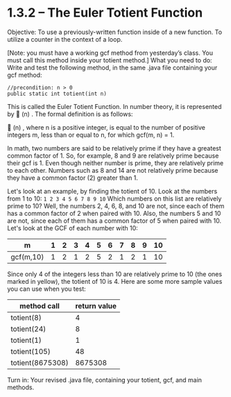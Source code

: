 # 1.3.2 – The Euler Totient Function
Objective: To use a previously-written function inside of a new function. To utilize a counter in the context of a loop.

[Note: you must have a working gcf method from yesterday’s class. You must call this method inside your totient method.]
What you need to do: Write and test the following method, in the same .java file containing your gcf method:
```
//precondition: n > 0
public static int totient(int n)
```
This is called the Euler Totient Function. In number theory, it is represented by  (n) . The formal definition is as follows:

 (n) , where n is a positive integer, is equal to the number of positive integers m, less than or equal to n, for which gcf(m, n) = 1.

In math, two numbers are said to be relatively prime if they have a greatest common factor of 1. So, for example, 8 and 9 are relatively prime because their gcf is 1. Even though neither number is prime, they are relatively prime to each other. Numbers such as 8 and 14 are not relatively prime because they have a common factor (2) greater than 1.

Let's look at an example, by finding the totient of 10. Look at the numbers from 1 to 10:
```1 2 3 4 5 6 7 8 9 10```
Which numbers on this list are relatively prime to 10? Well, the numbers 2, 4, 6, 8, and 10 are not, since each of
them has a common factor of 2 when paired with 10. Also, the numbers 5 and 10 are not, since each of them has
a common factor of 5 when paired with 10. Let's look at the GCF of each number with 10:

|     m     | 1 | 2 | 3 | 4 | 5 | 6 | 7 | 8 | 9 | 10 |
| --------- | - | - | - | - | - | - | - | - | - | -- |
| gcf(m,10) | 1 | 2 | 1 | 2 | 5 | 2 | 1 | 2 | 1 | 10 |

Since only 4 of the integers less than 10 are relatively prime to 10 (the ones marked in yellow), the totient of 10 is 4. Here are some more sample values you can use when you test:


| method call  | return value |
| ------------- | ------------- |
| totient(8)  | 4 |
| totient(24)  | 8 |
| totient(1)  | 1 |
| totient(105)  | 48 |
| totient(8675308)  | 8675308 |

Turn in: Your revised .java file, containing your totient, gcf, and main methods.
